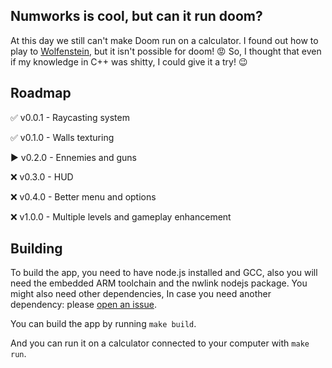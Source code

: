 ## Numworks is cool, but can it run doom?

At this day we still can't make Doom run on a calculator. I found out how to play to [Wolfenstein](https://github.com/zenith391/numworks-wolfenstein), but it isn't possible for doom! 😡 So, I thought that even if my knowledge in C++ was shitty, I could give it a try! 😉

## Roadmap

✅ v0.0.1 - Raycasting system

✅ v0.1.0 - Walls texturing

▶️ v0.2.0 - Ennemies and guns

❌ v0.3.0 - HUD

❌ v0.4.0 - Better menu and options

❌ v1.0.0 - Multiple levels and gameplay enhancement

## Building

To build the app, you need to have node.js installed and GCC, also you will need the embedded ARM toolchain and the nwlink nodejs package. You might also need other dependencies, In case you need another dependency: please [open an issue](https://github.com/riley0122/numworks_template_cpp/issues/new).

You can build the app by running
`
make build
`.

And you can run it on a calculator connected to your computer with
`
make run
`.


